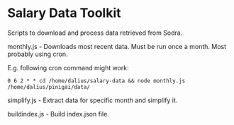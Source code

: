 Salary Data Toolkit
===================

Scripts to download and process data retrieved from Sodra.

monthly.js - Downloads most recent data. Must be run once a month.
Most probably using cron.

E.g. following cron command might work:

```cron
0 6 2 * * cd /home/dalius/salary-data && node monthly.js /home/dalius/pinigai/data/
```

simplify.js - Extract data for specific month and simplify it.

buildindex.js - Build index.json file.
